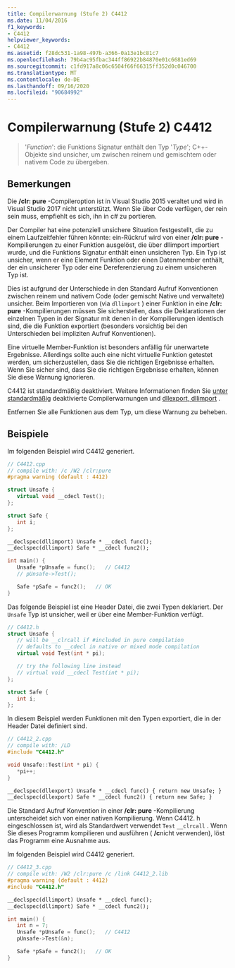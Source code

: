 ```yaml
---
title: Compilerwarnung (Stufe 2) C4412
ms.date: 11/04/2016
f1_keywords:
- C4412
helpviewer_keywords:
- C4412
ms.assetid: f28dc531-1a98-497b-a366-0a13e1bc81c7
ms.openlocfilehash: 79b4ac95fbac344ff86922b84870e01c6681ed69
ms.sourcegitcommit: c1fd917a8c06c6504f66f66315ff352d0c046700
ms.translationtype: MT
ms.contentlocale: de-DE
ms.lasthandoff: 09/16/2020
ms.locfileid: "90684992"
---
```

# <a name="compiler-warning-level-2-c4412"></a>Compilerwarnung (Stufe 2) C4412

> '*Function*': die Funktions Signatur enthält den Typ '*Type*'; C++-Objekte sind unsicher, um zwischen reinem und gemischtem oder nativem Code zu übergeben.

## <a name="remarks"></a>Bemerkungen

Die **/clr: pure** -Compileroption ist in Visual Studio 2015 veraltet und wird in Visual Studio 2017 nicht unterstützt. Wenn Sie über Code verfügen, der rein sein muss, empfiehlt es sich, ihn in c# zu portieren.

Der Compiler hat eine potenziell unsichere Situation festgestellt, die zu einem Laufzeitfehler führen könnte: ein-Rückruf wird von einer **/clr: pure** -Kompilierungen zu einer Funktion ausgelöst, die über dllimport importiert wurde, und die Funktions Signatur enthält einen unsicheren Typ. Ein Typ ist unsicher, wenn er eine Element Funktion oder einen Datenmember enthält, der ein unsicherer Typ oder eine Dereferenzierung zu einem unsicheren Typ ist.

Dies ist aufgrund der Unterschiede in den Standard Aufruf Konventionen zwischen reinem und nativem Code (oder gemischt Native und verwaltete) unsicher. Beim Importieren von (via `dllimport` ) einer Funktion in eine **/clr: pure** -Kompilierungen müssen Sie sicherstellen, dass die Deklarationen der einzelnen Typen in der Signatur mit denen in der Kompilierungen identisch sind, die die Funktion exportiert (besonders vorsichtig bei den Unterschieden bei impliziten Aufruf Konventionen).

Eine virtuelle Member-Funktion ist besonders anfällig für unerwartete Ergebnisse.  Allerdings sollte auch eine nicht virtuelle Funktion getestet werden, um sicherzustellen, dass Sie die richtigen Ergebnisse erhalten. Wenn Sie sicher sind, dass Sie die richtigen Ergebnisse erhalten, können Sie diese Warnung ignorieren.

C4412 ist standardmäßig deaktiviert. Weitere Informationen finden Sie [unter standardmäßig](../../preprocessor/compiler-warnings-that-are-off-by-default.md) deaktivierte Compilerwarnungen und [dllexport, dllimport](../../cpp/dllexport-dllimport.md) .

Entfernen Sie alle Funktionen aus dem Typ, um diese Warnung zu beheben.

## <a name="examples"></a>Beispiele

Im folgenden Beispiel wird C4412 generiert.

```cpp
// C4412.cpp
// compile with: /c /W2 /clr:pure
#pragma warning (default : 4412)

struct Unsafe {
   virtual void __cdecl Test();
};

struct Safe {
   int i;
};

__declspec(dllimport) Unsafe * __cdecl func();
__declspec(dllimport) Safe * __cdecl func2();

int main() {
   Unsafe *pUnsafe = func();   // C4412
   // pUnsafe->Test();

   Safe *pSafe = func2();   // OK
}
```

Das folgende Beispiel ist eine Header Datei, die zwei Typen deklariert. Der `Unsafe` Typ ist unsicher, weil er über eine Member-Funktion verfügt.

```cpp
// C4412.h
struct Unsafe {
   // will be __clrcall if #included in pure compilation
   // defaults to __cdecl in native or mixed mode compilation
   virtual void Test(int * pi);

   // try the following line instead
   // virtual void __cdecl Test(int * pi);
};

struct Safe {
   int i;
};
```

In diesem Beispiel werden Funktionen mit den Typen exportiert, die in der Header Datei definiert sind.

```cpp
// C4412_2.cpp
// compile with: /LD
#include "C4412.h"

void Unsafe::Test(int * pi) {
   *pi++;
}

__declspec(dllexport) Unsafe * __cdecl func() { return new Unsafe; }
__declspec(dllexport) Safe * __cdecl func2() { return new Safe; }
```

Die Standard Aufruf Konvention in einer **/clr: pure** -Kompilierung unterscheidet sich von einer nativen Kompilierung.  Wenn C4412. h eingeschlossen ist, wird als Standardwert verwendet `Test` `__clrcall` . Wenn Sie dieses Programm kompilieren und ausführen ( **/c**nicht verwenden), löst das Programm eine Ausnahme aus.

Im folgenden Beispiel wird C4412 generiert.

```cpp
// C4412_3.cpp
// compile with: /W2 /clr:pure /c /link C4412_2.lib
#pragma warning (default : 4412)
#include "C4412.h"

__declspec(dllimport) Unsafe * __cdecl func();
__declspec(dllimport) Safe * __cdecl func2();

int main() {
   int n = 7;
   Unsafe *pUnsafe = func();   // C4412
   pUnsafe->Test(&n);

   Safe *pSafe = func2();   // OK
}
```

